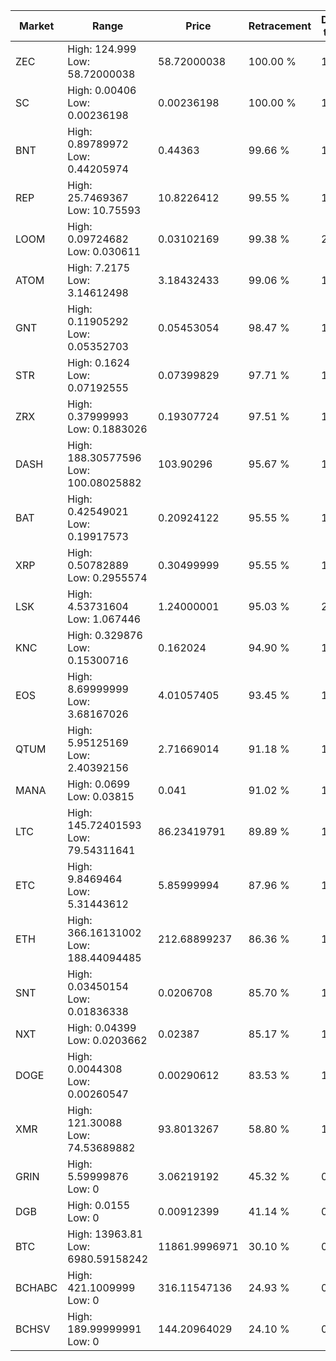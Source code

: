 | Market | Range | Price| Retracement | Doubles to 50% |
| --- | --- | --- | --- | --- |
| ZEC | High: 124.999<br />Low: 58.72000038 | 58.72000038 | 100.00 % | 1.56 |
| SC | High: 0.00406<br />Low: 0.00236198 | 0.00236198 | 100.00 % | 1.36 |
| BNT | High: 0.89789972<br />Low: 0.44205974 | 0.44363 | 99.66 % | 1.51 |
| REP | High: 25.7469367<br />Low: 10.75593 | 10.8226412 | 99.55 % | 1.69 |
| LOOM | High: 0.09724682<br />Low: 0.030611 | 0.03102169 | 99.38 % | 2.06 |
| ATOM | High: 7.2175<br />Low: 3.14612498 | 3.18432433 | 99.06 % | 1.63 |
| GNT | High: 0.11905292<br />Low: 0.05352703 | 0.05453054 | 98.47 % | 1.58 |
| STR | High: 0.1624<br />Low: 0.07192555 | 0.07399829 | 97.71 % | 1.58 |
| ZRX | High: 0.37999993<br />Low: 0.1883026 | 0.19307724 | 97.51 % | 1.47 |
| DASH | High: 188.30577596<br />Low: 100.08025882 | 103.90296 | 95.67 % | 1.39 |
| BAT | High: 0.42549021<br />Low: 0.19917573 | 0.20924122 | 95.55 % | 1.49 |
| XRP | High: 0.50782889<br />Low: 0.2955574 | 0.30499999 | 95.55 % | 1.32 |
| LSK | High: 4.53731604<br />Low: 1.067446 | 1.24000001 | 95.03 % | 2.26 |
| KNC | High: 0.329876<br />Low: 0.15300716 | 0.162024 | 94.90 % | 1.49 |
| EOS | High: 8.69999999<br />Low: 3.68167026 | 4.01057405 | 93.45 % | 1.54 |
| QTUM | High: 5.95125169<br />Low: 2.40392156 | 2.71669014 | 91.18 % | 1.54 |
| MANA | High: 0.0699<br />Low: 0.03815 | 0.041 | 91.02 % | 1.32 |
| LTC | High: 145.72401593<br />Low: 79.54311641 | 86.23419791 | 89.89 % | 1.31 |
| ETC | High: 9.8469464<br />Low: 5.31443612 | 5.85999994 | 87.96 % | 1.29 |
| ETH | High: 366.16131002<br />Low: 188.44094485 | 212.68899237 | 86.36 % | 1.30 |
| SNT | High: 0.03450154<br />Low: 0.01836338 | 0.0206708 | 85.70 % | 1.28 |
| NXT | High: 0.04399<br />Low: 0.0203662 | 0.02387 | 85.17 % | 1.35 |
| DOGE | High: 0.0044308<br />Low: 0.00260547 | 0.00290612 | 83.53 % | 1.21 |
| XMR | High: 121.30088<br />Low: 74.53689882 | 93.8013267 | 58.80 % | 1.04 |
| GRIN | High: 5.59999876<br />Low: 0 | 3.06219192 | 45.32 % | 0.00 |
| DGB | High: 0.0155<br />Low: 0 | 0.00912399 | 41.14 % | 0.00 |
| BTC | High: 13963.81<br />Low: 6980.59158242 | 11861.9996971 | 30.10 % | 0.00 |
| BCHABC | High: 421.1009999<br />Low: 0 | 316.11547136 | 24.93 % | 0.00 |
| BCHSV | High: 189.99999991<br />Low: 0 | 144.20964029 | 24.10 % | 0.00 |
